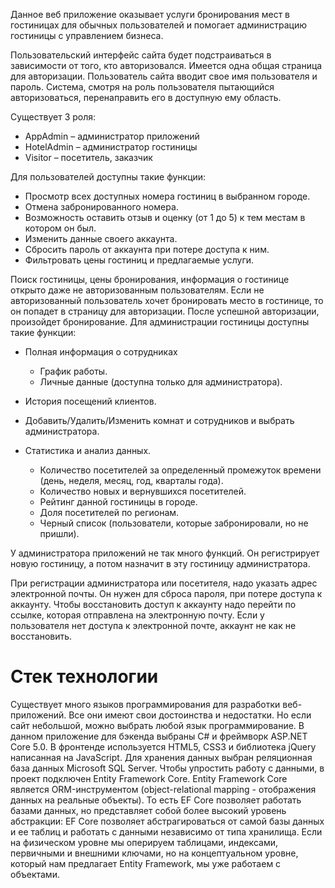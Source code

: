 Данное веб приложение оказывает услуги бронирования мест в гостиницах для обычных пользователей и помогает администрацию гостиницы c управлением бизнеса.

Пользовательский интерфейс сайта будет подстраиваться в зависимости от того, кто авторизовался. Имеется одна общая страница для авторизации. Пользователь сайта вводит свое имя пользователя и пароль. Система, смотря на роль пользователя пытающийся авторизоваться, перенаправить его в доступную ему область.

Существует 3 роля:
* AppAdmin – администратор приложений
* HotelAdmin – администратор гостиницы
* Visitor – посетитель, заказчик
 
Для пользователей доступны такие функции:
* Просмотр всех доступных номера гостиниц в выбранном городе.
* Отмена забронированного номера.
* Возможность оставить отзыв и оценку (от 1 до 5) к тем местам в котором он был.
* Изменить данные своего аккаунта.
* Сбросить пароль от аккаунта при потере доступа к ним.
* Фильтровать цены гостиниц и предлагаемые услуги.

 

Поиск гостиницы, цены бронирования, информация о гостинице открыто даже не авторизованным пользователям. Если не авторизованный пользователь хочет бронировать место в гостинице, то он попадет в страницу для авторизации. После успешной авторизации, произойдет бронирование.
Для администрации гостиницы доступны такие функции:

* Полная информация о сотрудниках
	* График работы.
	* Личные данные (доступна только для администратора).
* История посещений клиентов.
* Добавить/Удалить/Изменить комнат и сотрудников и выбрать администратора.


  
* Статистика и анализ данных.
	* Количество посетителей за определенный промежуток времени (день, неделя, месяц, год, кварталы года).
	* Количество новых и вернувшихся посетителей.
	* Рейтинг данной гостиницы в городе.
	* Доля посетителей по регионам.
	* Черный список (пользователи, которые забронировали, но не пришли).
 

У администратора приложений не так много функций. Он регистрирует новую гостиницу, а потом назначит в эту гостиницу администратора.

При регистрации администратора или посетителя, надо указать адрес электронной почты. Он нужен для сброса пароля, при потере доступа к аккаунту. Чтобы восстановить доступ к аккаунту надо перейти по ссылке, которая отправлена на электронную почту. Если у пользователя нет доступа к электронной почте, аккаунт не как не восстановить.

# Стек технологии
Существует много языков программирования для разработки веб-приложений. Все они имеют свои достоинства и недостатки. Но если сайт небольшой, можно выбрать любой язык программирование. В данном приложение для бэкенда выбраны C# и фреймворк ASP.NET Core 5.0. В фронтенде используется HTML5, CSS3 и библиотека jQuery написанная на JavaScript. Для хранения данных выбран реляционная база данных Microsoft SQL Server. Чтобы упростить работу с данными, в проект подключен Entity Framework Core.
Entity Framework Core является ORM-инструментом (object-relational mapping - отображения данных на реальные объекты). То есть EF Core позволяет работать базами данных, но представляет собой более высокий уровень абстракции: EF Core позволяет абстрагироваться от самой базы данных и ее таблиц и работать с данными независимо от типа хранилища. Если на физическом уровне мы оперируем таблицами, индексами, первичными и внешними ключами, но на концептуальном уровне, который нам предлагает Entity Framework, мы уже работаем с объектами.

